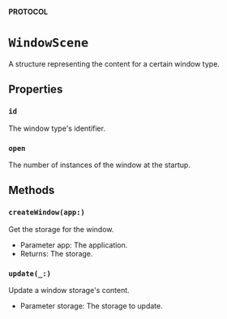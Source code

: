 **PROTOCOL**

# `WindowScene`

A structure representing the content for a certain window type.

## Properties
### `id`

The window type's identifier.

### `open`

The number of instances of the window at the startup.

## Methods
### `createWindow(app:)`

Get the storage for the window.
- Parameter app: The application.
- Returns: The storage.

### `update(_:)`

Update a window storage's content.
- Parameter storage: The storage to update.
